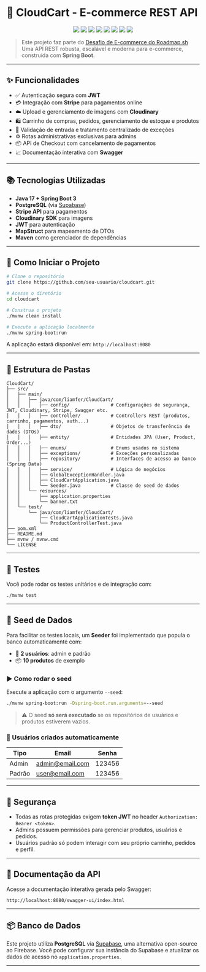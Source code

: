 # 🛒 CloudCart - E-commerce REST API

<p align="center">
  <img src="https://img.shields.io/badge/Java-17-007396?style=for-the-badge&logo=java&logoColor=white" />
  <img src="https://img.shields.io/badge/Spring_Boot-6DB33F?style=for-the-badge&logo=springboot&logoColor=white" />
  <img src="https://img.shields.io/badge/PostgreSQL-4169E1?style=for-the-badge&logo=postgresql&logoColor=white" />
  <img src="https://img.shields.io/badge/Maven-C71A36?style=for-the-badge&logo=apachemaven&logoColor=white" />
  <img src="https://img.shields.io/badge/JWT-000000?style=for-the-badge&logo=jsonwebtokens&logoColor=white" />
  <img src="https://img.shields.io/badge/Stripe-635BFF?style=for-the-badge&logo=stripe&logoColor=white" />
  <img src="https://img.shields.io/badge/Cloudinary-3448C5?style=for-the-badge&logo=cloudinary&logoColor=white" />
  <img src="https://img.shields.io/badge/Swagger_UI-85EA2D?style=for-the-badge&logo=swagger&logoColor=black" />
</p>

> Este projeto faz parte do [Desafio de E-commerce do Roadmap.sh](https://roadmap.sh/projects/ecommerce-api)  
> Uma API REST robusta, escalável e moderna para e-commerce, construída com **Spring Boot**.

---

## ✨ Funcionalidades

- ✅ Autenticação segura com **JWT**
- 💳 Integração com **Stripe** para pagamentos online
- ☁️ Upload e gerenciamento de imagens com **Cloudinary**
- 🛍️ Carrinho de compras, pedidos, gerenciamento de estoque e produtos
- 🧾 Validação de entrada e tratamento centralizado de exceções
- ⚙️ Rotas administrativas exclusivas para admins
- 📦 API de Checkout com cancelamento de pagamentos
- 📈 Documentação interativa com **Swagger**

---

## 📚 Tecnologias Utilizadas

- **Java 17 + Spring Boot 3**
- **PostgreSQL** (via [Supabase](https://supabase.com))
- **Stripe API** para pagamentos
- **Cloudinary SDK** para imagens
- **JWT** para autenticação
- **MapStruct** para mapeamento de DTOs
- **Maven** como gerenciador de dependências

---

## 🚀 Como Iniciar o Projeto

```bash
# Clone o repositório
git clone https://github.com/seu-usuario/cloudcart.git

# Acesse o diretório
cd cloudcart

# Construa o projeto
./mvnw clean install

# Execute a aplicação localmente
./mvnw spring-boot:run
````

A aplicação estará disponível em: `http://localhost:8080`

---

## 📂 Estrutura de Pastas

```plaintext
CloudCart/
├── src/
│   ├── main/
│   │   ├── java/com/liamfer/CloudCart/
│   │   │   ├── config/               # Configurações de segurança, JWT, Cloudinary, Stripe, Swagger etc.
│   │   │   ├── controller/           # Controllers REST (produtos, carrinho, pagamentos, auth...)
│   │   │   ├── dto/                  # Objetos de transferência de dados (DTOs)
│   │   │   ├── entity/               # Entidades JPA (User, Product, Order...)
│   │   │   ├── enums/                # Enums usados no sistema
│   │   │   ├── exceptions/           # Exceções personalizadas
│   │   │   ├── repository/           # Interfaces de acesso ao banco (Spring Data)
│   │   │   ├── service/              # Lógica de negócios
│   │   │   ├── GlobalExceptionHandler.java
│   │   │   ├── CloudCartApplication.java
│   │   │   └── Seeder.java           # Classe de seed de dados
│   │   └── resources/
│   │       ├── application.properties
│   │       └── banner.txt
│   └── test/
│       └── java/com/liamfer/CloudCart/
│           ├── CloudCartApplicationTests.java
│           └── ProductControllerTest.java
├── pom.xml
├── README.md
├── mvnw / mvnw.cmd
└── LICENSE
```

---

## 🧪 Testes

Você pode rodar os testes unitários e de integração com:

```bash
./mvnw test
```

---

## 🌱 Seed de Dados

Para facilitar os testes locais, um **Seeder** foi implementado que popula o banco automaticamente com:

* 👤 **2 usuários**: admin e padrão
* 📦 **10 produtos** de exemplo

### ▶️ Como rodar o seed

Execute a aplicação com o argumento `--seed`:

```bash
./mvnw spring-boot:run -Dspring-boot.run.arguments=--seed
```

> ⚠️ O seed **só será executado** se os repositórios de usuários e produtos estiverem vazios.

### 👥 Usuários criados automaticamente

| Tipo   | Email                                     | Senha  |
| ------ | ----------------------------------------- | ------ |
| Admin  | [admin@email.com](mailto:admin@email.com) | 123456 |
| Padrão | [user@email.com](mailto:user@email.com)   | 123456 |

---

## 🔐 Segurança

* Todas as rotas protegidas exigem **token JWT** no header `Authorization: Bearer <token>`.
* Admins possuem permissões para gerenciar produtos, usuários e pedidos.
* Usuários padrão só podem interagir com seu próprio carrinho, pedidos e perfil.

---

## 📘 Documentação da API

Acesse a documentação interativa gerada pelo Swagger:

```
http://localhost:8080/swagger-ui/index.html
```

---

## 📦 Banco de Dados

Este projeto utiliza **PostgreSQL** via [Supabase](https://supabase.com), uma alternativa open-source ao Firebase.
Você pode configurar sua instância do Supabase e atualizar os dados de acesso no `application.properties`.

---
